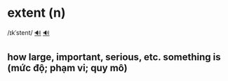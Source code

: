 # extent (n)

/ɪkˈstent/ [🔊](https://www.oxfordlearnersdictionaries.com/media/english/uk_pron/e/ext/exten/extent__gb_1.mp3) [🔊](https://www.oxfordlearnersdictionaries.com/media/english/us_pron/e/ext/exten/extent__us_1.mp3)

## how large, important, serious, etc. something is (mức độ; phạm vi; quy mô)